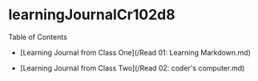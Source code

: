 # learningJournalCr102d8

Table of Contents 

- [Learning Journal from Class One](/Read 01: Learning Markdown.md)

- [Learning Journal from Class Two](/Read 02: coder's computer.md)
